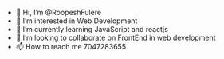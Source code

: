 - 👋 Hi, I’m @RoopeshFulere
- 👀 I’m interested in Web Development
- 🌱 I’m currently learning JavaScript and reactjs
- 💞️ I’m looking to collaborate on FrontEnd in web development 
- 📫 How to reach me 7047283655

<!---
RoopeshFulere/RoopeshFulere is a ✨ special ✨ repository because its `README.md` (this file) appears on your GitHub profile.
You can click the Preview link to take a look at your changes.
--->

